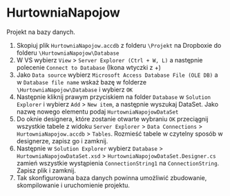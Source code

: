 HurtowniaNapojow
================

Projekt na bazy danych.

1. Skopiuj plik `HurtowniaNapojow.accdb` z folderu `\Projekt` na Dropboxie do folderu `\HurtowniaNapojow\Database`
2. W VS wybierz `View` > `Server Explorer (Ctrl + W, L)` a następnie polecenie `Connect to Database` (Ikona wtyczki z +)
3. Jako `Data source` wybierz `Microsoft Access Database File (OLE DB)` a w `Database file name` wskaż bazę w folderze `\HurtowniaNapojow\Database` i wybierz `OK`
4. Następnie kliknij prawym przyciskiem na folder `Database` w `Solution Explorer` i wybierz `Add` > `New item`, a następnie wyszukaj DataSet. Jako nazwę nowego elementu podaj `HurtowniaNapojowDataSet`
5. Do oknie designera, które zostanie otwarte wybraniu `OK` przeciągnij wszystkie tabele z widoku `Server Explorer` > `Data Connections` > `HurtowniaNapojow.accdb` > `Tables`. Rozmieść tabele w czytelny sposób w designerze, zapisz go i zamknij.
6. Następnie w `Solution Explorer` wybierz `Database` > `HurtowniaNapojowDataSet.xsd` > `HurtowniaNapojowDataSet.Designer.cs` zamień wszystkie wystąpienia `ConnectionString1` na `ConnectionString`. Zapisz plik i zamknij.
7. Tak skonfigurowana baza danych powinna umożliwić zbudowanie, skompilowanie i uruchomienie projektu.
